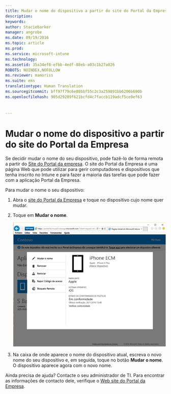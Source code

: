 ```yaml
---
title: Mudar o nome do dispositivo a partir do site do Portal da Empresa | Microsoft Intune
description: 
keywords: 
author: Staciebarker
manager: angrobe
ms.date: 09/19/2016
ms.topic: article
ms.prod: 
ms.service: microsoft-intune
ms.technology: 
ms.assetid: 35a34ef8-efbb-4edf-88eb-a03c1b27a026
ROBOTS: NOINDEX,NOFOLLOW
ms.reviewer: mamoriss
ms.suite: ems
translationtype: Human Translation
ms.sourcegitcommit: bff97f79c6e88bbf55c2c3a259891bb6206b690b
ms.openlocfilehash: 905d29289f621bcfd4c7faccb119adcf5ce9ef63


---
```



# Mudar o nome do dispositivo a partir do site do Portal da Empresa

Se decidir mudar o nome do seu dispositivo, pode fazê-lo de forma remota a partir do [Site do Portal da empresa](http://portal.manage.microsoft.com). O site do Portal da Empresa é uma página Web que pode utilizar para gerir computadores e dispositivos que tenha inscrito no Intune e para fazer a maioria das tarefas que pode fazer com a aplicação Portal da Empresa.

Para mudar o nome o seu dispositivo:

1.  Abra o [site do Portal da Empresa](http://portal.manage.microsoft.com) e toque no dispositivo cujo nome quer mudar.

2.  Toque em **Mudar o nome**.

    ![rename-device-option-on-company-portal-website](./media/iwp-screen-with-all-options.png)

3.  Na caixa de onde aparece o nome do dispositivo atual, escreva o novo nome do seu dispositivo e, em seguida, toque no botão **Mudar o nome**. O dispositivo aparece agora com o novo nome.

Ainda precisa de ajuda? Contacte o seu administrador de TI. Para encontrar as informações de contacto dele, verifique o [Web site do Portal da Empresa](http://portal.manage.microsoft.com).



<!--HONumber=Sep16_HO3-->


